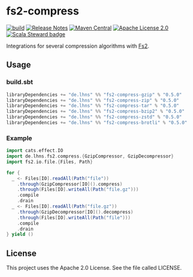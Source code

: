 # fs2-compress

[![build](https://github.com/lhns/fs2-compress/actions/workflows/build.yml/badge.svg)](https://github.com/lhns/fs2-compress/actions/workflows/build.yml)
[![Release Notes](https://img.shields.io/github/release/lhns/fs2-compress.svg?maxAge=3600)](https://github.com/lhns/fs2-compress/releases/latest)
[![Maven Central](https://img.shields.io/maven-central/v/de.lhns/fs2-compress_2.13)](https://search.maven.org/artifact/de.lhns/fs2-compress_2.13)
[![Apache License 2.0](https://img.shields.io/github/license/lhns/fs2-compress.svg?maxAge=3600)](https://www.apache.org/licenses/LICENSE-2.0)
[![Scala Steward badge](https://img.shields.io/badge/Scala_Steward-helping-blue.svg?style=flat&logo=data:image/png;base64,iVBORw0KGgoAAAANSUhEUgAAAA4AAAAQCAMAAAARSr4IAAAAVFBMVEUAAACHjojlOy5NWlrKzcYRKjGFjIbp293YycuLa3pYY2LSqql4f3pCUFTgSjNodYRmcXUsPD/NTTbjRS+2jomhgnzNc223cGvZS0HaSD0XLjbaSjElhIr+AAAAAXRSTlMAQObYZgAAAHlJREFUCNdNyosOwyAIhWHAQS1Vt7a77/3fcxxdmv0xwmckutAR1nkm4ggbyEcg/wWmlGLDAA3oL50xi6fk5ffZ3E2E3QfZDCcCN2YtbEWZt+Drc6u6rlqv7Uk0LdKqqr5rk2UCRXOk0vmQKGfc94nOJyQjouF9H/wCc9gECEYfONoAAAAASUVORK5CYII=)](https://scala-steward.org)

Integrations for several compression algorithms with [Fs2](https://github.com/typelevel/fs2).

## Usage

### build.sbt

```sbt
libraryDependencies += "de.lhns" %% "fs2-compress-gzip" % "0.5.0"
libraryDependencies += "de.lhns" %% "fs2-compress-zip" % "0.5.0"
libraryDependencies += "de.lhns" %% "fs2-compress-tar" % "0.5.0"
libraryDependencies += "de.lhns" %% "fs2-compress-bzip2" % "0.5.0"
libraryDependencies += "de.lhns" %% "fs2-compress-zstd" % "0.5.0"
libraryDependencies += "de.lhns" %% "fs2-compress-brotli" % "0.5.0"
```

### Example

```scala
import cats.effect.IO
import de.lhns.fs2.compress.{GzipCompressor, GzipDecompressor}
import fs2.io.file.{Files, Path}

for {
  _ <- Files[IO].readAll(Path("file"))
    .through(GzipCompressor[IO]().compress)
    .through(Files[IO].writeAll(Path("file.gz")))
    .compile
    .drain
  _ <- Files[IO].readAll(Path("file.gz"))
    .through(GzipDecompressor[IO]().decompress)
    .through(Files[IO].writeAll(Path("file")))
    .compile
    .drain
} yield ()
```

## License

This project uses the Apache 2.0 License. See the file called LICENSE.
